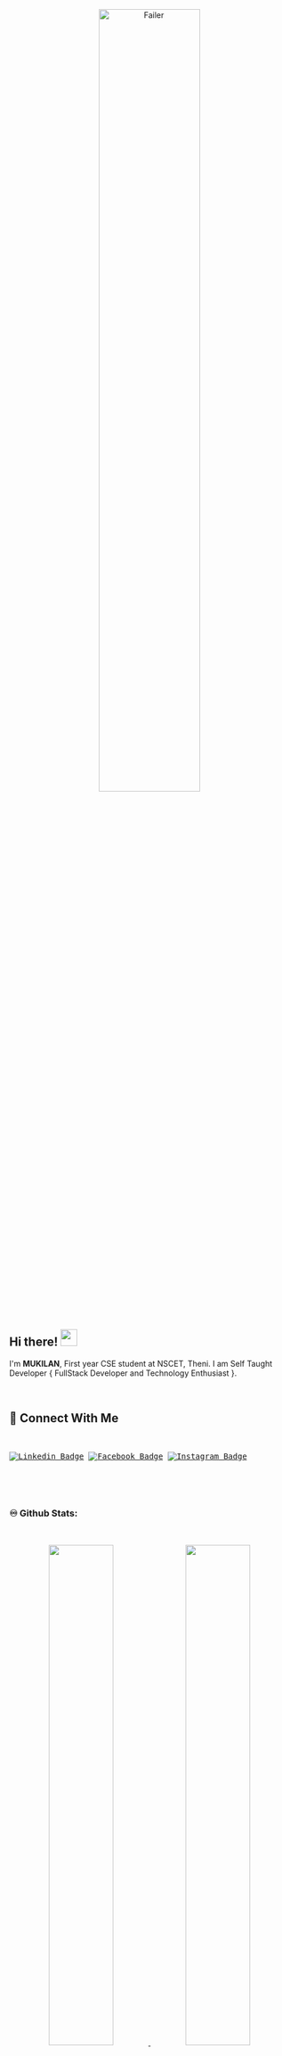 <div align="center">
<img src="https://user-images.githubusercontent.com/65155327/141988182-3499e9ce-decb-4c1c-a482-54d0aa877a07.png" alt="Failer" width="60%"></div>
<h2 align="left"> Hi there! <img src="https://user-images.githubusercontent.com/42378118/110234147-e3259600-7f4e-11eb-95be-0c4047144dea.gif" width="30"><br> </h2>
  <p>I'm <b>MUKILAN</b>, First year CSE student at NSCET, Theni. I am  Self Taught Developer { FullStack Developer and Technology Enthusiast }.
  </p>
<br>

<h2 align="left">🔗 Connect With Me</h2>
<pre>

[![Linkedin Badge](https://img.shields.io/badge/-LinkedIn-0e76a8?style=flat-square&logo=Linkedin&logoColor=white)](https://www.linkedin.com/in/mukilan-s-979669221/)      [![Facebook Badge](https://img.shields.io/badge/Facebook-3b5998?style=flat-square&logo=facebook&logoColor=white)](https://www.facebook.com/muki.lan.509)      [![Instagram Badge](https://img.shields.io/badge/-Instagram-e4405f?style=flat-square&logo=Instagram&logoColor=white)](https://www.instagram.com/muk_il_an/)
    
</pre> 


<br>

### ♾️  Github Stats:
<br>
<p align="center">
  <a href="https://github.com/MUKILAN-2003"><span>
    <img height="48%" src="https://github-readme-stats.vercel.app/api?username=MUKILAN-2003&count_private=true&show_icons=true&theme=dark&&include_all_commits=true"/>
    <img width="48%" src="https://github-readme-streak-stats.herokuapp.com/?user=MUKILAN-2003&theme=dark" />
    <!--(<img height="180em" src="https://github-readme-stats-eight-theta.vercel.app/api/top-langs/?username=MUKILAN-2003&hide=html,css,javascript,scss&layout=compact&langs_count=8&theme=radical"/>)-->
   
   <br />
   <img align="center" src="https://github-readme-stats.vercel.app/api/top-langs/?username=MUKILAN-2003&theme=dark" /></span></a>

</p>

<br />  
<br />

<br>

### 📈 GitHub Activity:

  <a href="https://github.com/MUKILAN-2003"><img alt="Activity Graph" src="https://activity-graph.herokuapp.com/graph?username=MUKILAN-2003&bg_color=1F222E&color=077FF7&line=07F763&point=FFFFFF&hide_border=true" /></a> 


<br>
